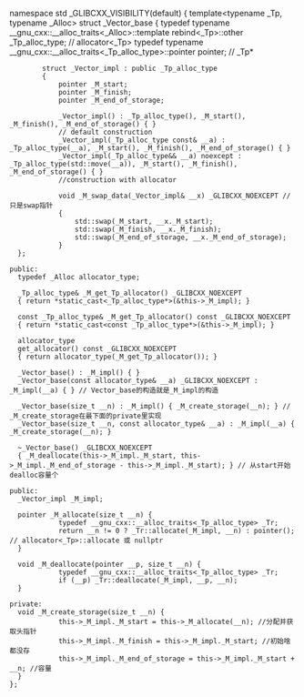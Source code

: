 namespace std _GLIBCXX_VISIBILITY(default)
{
	template<typename _Tp, typename _Alloc>
		struct _Vector_base
		{
			typedef typename __gnu_cxx::__alloc_traits<_Alloc>::template rebind<_Tp>::other	 _Tp_alloc_type; // allocator<_Tp>
			typedef typename __gnu_cxx::__alloc_traits<_Tp_alloc_type>::pointer	 pointer; // _Tp*

			struct _Vector_impl : public _Tp_alloc_type
			{
				pointer _M_start;
				pointer _M_finish;
				pointer _M_end_of_storage;

				_Vector_impl() : _Tp_alloc_type(), _M_start(), _M_finish(), _M_end_of_storage() { }
				// default construction
				_Vector_impl(_Tp_alloc_type const& __a) : _Tp_alloc_type(__a), _M_start(), _M_finish(), _M_end_of_storage() { }
				_Vector_impl(_Tp_alloc_type&& __a) noexcept : _Tp_alloc_type(std::move(__a)), _M_start(), _M_finish(), _M_end_of_storage() { }
				//construction with allocator

				void _M_swap_data(_Vector_impl& __x) _GLIBCXX_NOEXCEPT // 只是swap指针
				{
					std::swap(_M_start, __x._M_start);
					std::swap(_M_finish, __x._M_finish);
					std::swap(_M_end_of_storage, __x._M_end_of_storage);
				}
      };

    public:
      typedef _Alloc allocator_type;

      _Tp_alloc_type& _M_get_Tp_allocator() _GLIBCXX_NOEXCEPT
      { return *static_cast<_Tp_alloc_type*>(&this->_M_impl); }

      const _Tp_alloc_type& _M_get_Tp_allocator() const _GLIBCXX_NOEXCEPT
      { return *static_cast<const _Tp_alloc_type*>(&this->_M_impl); }

      allocator_type
      get_allocator() const _GLIBCXX_NOEXCEPT
      { return allocator_type(_M_get_Tp_allocator()); }

      _Vector_base() : _M_impl() { }
      _Vector_base(const allocator_type& __a) _GLIBCXX_NOEXCEPT : _M_impl(__a) { } // Vector_base的构造就是_M_impl的构造

      _Vector_base(size_t __n) : _M_impl() { _M_create_storage(__n); } // _M_create_storage在最下面的private里实现
      _Vector_base(size_t __n, const allocator_type& __a) : _M_impl(__a) { _M_create_storage(__n); }

      ~_Vector_base() _GLIBCXX_NOEXCEPT
      { _M_deallocate(this->_M_impl._M_start, this->_M_impl._M_end_of_storage - this->_M_impl._M_start); } // 从start开始dealloc容量个

    public:
      _Vector_impl _M_impl;

      pointer _M_allocate(size_t __n) {
				typedef __gnu_cxx::__alloc_traits<_Tp_alloc_type> _Tr;
				return __n != 0 ? _Tr::allocate(_M_impl, __n) : pointer(); // allocator<_Tp>::allocate 或 nullptr
      }

      void _M_deallocate(pointer __p, size_t __n) {
				typedef __gnu_cxx::__alloc_traits<_Tp_alloc_type> _Tr;
				if (__p) _Tr::deallocate(_M_impl, __p, __n);
      }

    private:
      void _M_create_storage(size_t __n) {
				this->_M_impl._M_start = this->_M_allocate(__n); //分配并获取头指针
				this->_M_impl._M_finish = this->_M_impl._M_start; //初始啥都没存
				this->_M_impl._M_end_of_storage = this->_M_impl._M_start + __n; //容量
      }
    };
